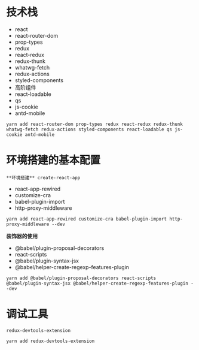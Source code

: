 # 技术栈
- react
- react-router-dom
- prop-types
- redux
- react-redux
- redux-thunk
- whatwg-fetch
- redux-actions
- styled-components
- 高阶组件
- react-loadable
- qs
- js-cookie 
- antd-mobile

`yarn add react-router-dom prop-types redux react-redux redux-thunk whatwg-fetch redux-actions styled-components react-loadable qs js-cookie antd-mobile`
 
# 环境搭建的基本配置
    **环境搭建** create-react-app
- react-app-rewired 
- customize-cra
- babel-plugin-import
- http-proxy-middleware

`yarn add react-app-rewired customize-cra babel-plugin-import http-proxy-middleware --dev`

**装饰器的使用**
- @babel/plugin-proposal-decorators
- react-scripts 
- @babel/plugin-syntax-jsx
- @babel/helper-create-regexp-features-plugin

`yarn add @babel/plugin-proposal-decorators react-scripts @babel/plugin-syntax-jsx @babel/helper-create-regexp-features-plugin --dev`





# 调试工具
`redux-devtools-extension`

`yarn add redux-devtools-extension`